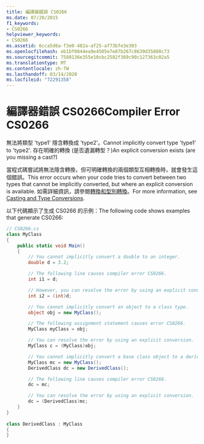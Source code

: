 ```yaml
---
title: 編譯器錯誤 CS0266
ms.date: 07/20/2015
f1_keywords:
- CS0266
helpviewer_keywords:
- CS0266
ms.assetid: 6cca5d6a-f3e0-482a-af25-af73bfe3e303
ms.openlocfilehash: eb1bf0844ea9e4505e7e87b267c8639d35808c73
ms.sourcegitcommit: 7588136e355e10cbc2582f389c90c127363c02a5
ms.translationtype: MT
ms.contentlocale: zh-TW
ms.lasthandoff: 03/14/2020
ms.locfileid: "72291358"
---
```

# <a name="compiler-error-cs0266"></a><span data-ttu-id="85254-102">編譯器錯誤 CS0266</span><span class="sxs-lookup"><span data-stu-id="85254-102">Compiler Error CS0266</span></span>

<span data-ttu-id="85254-103">無法將類型 'type1' 隱含轉換成 'type2'。</span><span class="sxs-lookup"><span data-stu-id="85254-103">Cannot implicitly convert type 'type1' to 'type2'.</span></span> <span data-ttu-id="85254-104">存在明確的轉換 (是否遺漏轉型？)</span><span class="sxs-lookup"><span data-stu-id="85254-104">An explicit conversion exists (are you missing a cast?)</span></span>

 <span data-ttu-id="85254-105">當程式碼嘗試將無法隱含轉換，但可明確轉換的兩個類型互相轉換時，就會發生這個錯誤。</span><span class="sxs-lookup"><span data-stu-id="85254-105">This error occurs when your code tries to convert between two types that cannot be implicitly converted, but where an explicit conversion is available.</span></span> <span data-ttu-id="85254-106">如需詳細資訊，請參閱[轉換和型別轉換](../../programming-guide/types/casting-and-type-conversions.md)。</span><span class="sxs-lookup"><span data-stu-id="85254-106">For more information, see [Casting and Type Conversions](../../programming-guide/types/casting-and-type-conversions.md).</span></span>

 <span data-ttu-id="85254-107">以下代碼顯示了生成 CS0266 的示例：</span><span class="sxs-lookup"><span data-stu-id="85254-107">The following code shows examples that generate CS0266:</span></span>

```csharp
// CS0266.cs
class MyClass
{
    public static void Main()
    {
        // You cannot implicitly convert a double to an integer.
        double d = 3.2;

        // The following line causes compiler error CS0266.
        int i1 = d;

        // However, you can resolve the error by using an explicit conversion.
        int i2 = (int)d;  

        // You cannot implicitly convert an object to a class type.
        object obj = new MyClass();

        // The following assignment statement causes error CS0266.
        MyClass myClass = obj;

        // You can resolve the error by using an explicit conversion.
        MyClass c = (MyClass)obj;

        // You cannot implicitly convert a base class object to a derived class type.
        MyClass mc = new MyClass();
        DerivedClass dc = new DerivedClass();

        // The following line causes compiler error CS0266.
        dc = mc;

        // You can resolve the error by using an explicit conversion.
        dc = (DerivedClass)mc;
    }  
}  
  
class DerivedClass : MyClass  
{  
}  
```
